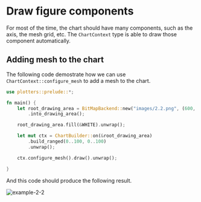 # Draw figure components

For most of the time, the chart should have many components, such as the axis,
the mesh grid, etc. The `ChartContext` type is able to draw those component automatically.

## Adding mesh to the chart

The following code demostrate how we can use `ChartContext::configure_mesh` to add a mesh
to the chart.

```rust
use plotters::prelude::*;

fn main() {
	let root_drawing_area = BitMapBackend::new("images/2.2.png", (600, 400))
		.into_drawing_area();

	root_drawing_area.fill(&WHITE).unwrap();

	let mut ctx = ChartBuilder::on(&root_drawing_area)
		.build_ranged(0..100, 0..100)
		.unwrap();

	ctx.configure_mesh().draw().unwrap();

}
```

And this code should produce the following result.

![example-2-2](../../images/2.2.png)
